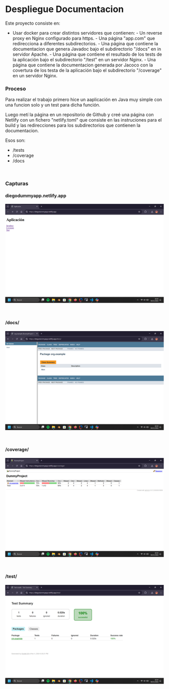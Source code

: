 # Despliegue Documentacion

Este proyecto consiste en:

- Usar docker para crear distintos servidores que contienen: - Un reverse proxy en Nginx configurado para https. - Una página "app.com" que redirecciona a diferentes subdirectorios. - Una página que contiene la documentacion que genera Javadoc bajo el subdirectorio "/docs" en in servidor Apache. - Una página que contiene el resultado de los tests de la aplicación bajo el subdirectorio "/test" en un servidor Nginx. - Una página que contiene la documentacion generada por Jacoco con la covertura de los testa de la aplicación bajo el subdirectorio "/coverage" en un servidor Nginx.
  <br/>

### Proceso

Para realizar el trabajo primero hice un aaplicación en Java muy simple con una funcion solo y un test para dicha función.

Luego metí la página en un repositorio de Github y creé una página con Netlify con un fichero "netlify.toml" que consiste en las instruciones para el build y las redirecciones para los subdirectorios que contienen la documentacion.

Esos son:

- /tests
- /coverage
- /docs

<br/>

### Capturas

#### diegodummyapp.netlify.app

![app.com](./screenshots/app.png)

<br/>

#### /docs/

![app.com](./screenshots/docs.png)

<br/>

#### /coverage/

![app.com](./screenshots/coverage.png)

<br/>

#### /test/

![app.com](./screenshots/test.png)
